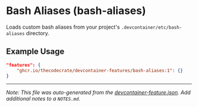 
# Bash Aliases (bash-aliases)

Loads custom bash aliases from your project's `.devcontainer/etc/bash-aliases` directory.

## Example Usage

```json
"features": {
    "ghcr.io/thecodecrate/devcontainer-features/bash-aliases:1": {}
}
```





---

_Note: This file was auto-generated from the [devcontainer-feature.json](https://github.com/thecodecrate/devcontainer-features/blob/main/src/bash-aliases/devcontainer-feature.json).  Add additional notes to a `NOTES.md`._
